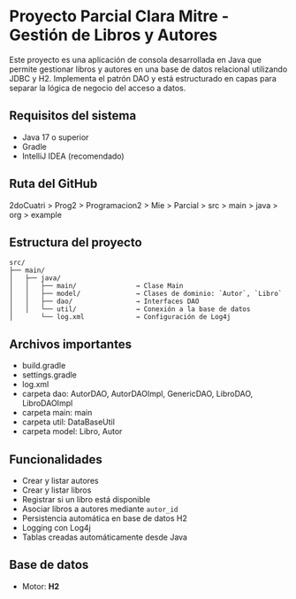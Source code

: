# Proyecto Parcial Clara Mitre - Gestión de Libros y Autores

Este proyecto es una aplicación de consola desarrollada en Java que permite gestionar libros y autores en una base de datos relacional utilizando JDBC y H2. Implementa el patrón DAO y está estructurado en capas para separar la lógica de negocio del acceso a datos.

## Requisitos del sistema

- Java 17 o superior
- Gradle
- IntelliJ IDEA (recomendado)

## Ruta del GitHub

2doCuatri > Prog2 > Programacion2 > Mie > Parcial > src > main > java > org > example

## Estructura del proyecto

```
src/
├── main/
│   ├── java/
│   │   ├── main/               → Clase Main
│   │   ├── model/              → Clases de dominio: `Autor`, `Libro`
│   │   ├── dao/                → Interfaces DAO
│   │   └── util/               → Conexión a la base de datos
│       └── log.xml             → Configuración de Log4j
```

## Archivos importantes

- build.gradle
- settings.gradle
- log.xml
- carpeta dao: AutorDAO, AutorDAOImpl, GenericDAO, LibroDAO, LibroDAOImpl
- carpeta main: main
- carpeta util: DataBaseUtil
- carpeta model: Libro, Autor

## Funcionalidades

- Crear y listar autores
- Crear y listar libros
- Registrar si un libro está disponible
- Asociar libros a autores mediante `autor_id`
- Persistencia automática en base de datos H2
- Logging con Log4j
- Tablas creadas automáticamente desde Java

## Base de datos

- Motor: **H2**
